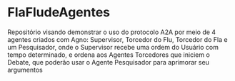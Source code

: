 # FlaFludeAgentes
Repositório visando demonstrar o uso do protocolo A2A por meio de 4 agentes criados com Agno: Supervisor, Torcedor do Flu, Torcedor do Fla e um Pesquisador, onde o Supervisor recebe uma ordem do Usuário com tempo determinado, e ordena aos Agentes Torcedores que iniciem o Debate, que poderão usar o Agente Pesquisador para aprimorar seu argumentos
